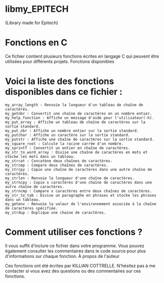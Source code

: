 # libmy_EPITECH
(Library made for Epitech)

# Fonctions en C

Ce fichier contient plusieurs fonctions écrites en langage C qui peuvent être utilisées pour différents projets.
Fonctions disponibles

# Voici la liste des fonctions disponibles dans ce fichier :

    my_array_length : Renvoie la longueur d'un tableau de chaîne de caractères.
    my_getnbr : Convertit une chaîne de caractères en un nombre entier.
    my_help_function : Affiche un message d'aide pour l'utilisateur(-h).
    my_put_array : Affiche un tableau de chaîne de caractères sur la sortie standard.
    my_put_nbr : Affiche un nombre entier sur la sortie standard.
    my_putchar : Affiche un caractère sur la sortie standard.
    my_putstr : Affiche une chaîne de caractères sur la sortie standard.
    my_square_root : Calcule la racine carrée d'un nombre.
    my_sprintf : Convertit un entier en chaîne de caractères.
    my_str_to_word_array : Divise une chaîne de caractères en mots et stocke les mots dans un tableau.
    my_strcat : Concatène deux chaînes de caractères.
    my_strcmp : Compare deux chaînes de caractères.
    my_strcpy : Copie une chaîne de caractères dans une autre chaîne de caractères.
    my_strlen : Renvoie la longueur d'une chaîne de caractères.
    my_strncpy : Copie x caractères d'une chaîne de caractères dans une autre chaîne de caractères.
    my_strncmp : Compare x caractères entre deux chaînes de caractères.
    my_str_to_tab : Divise un paragraphe en phrases et stocke les phrases dans un tableau.
    my_getenv : Renvoie la valeur de l'environnement associée à la chaîne de caractères spécifiée.
    my_strdup : Duplique une chaine de caractères.

# Comment utiliser ces fonctions ?

Il vous suffit d'inclure ce fichier dans votre programme. Vous pouvez également consulter les commentaires dans le code source pour plus d'informations sur chaque fonction.
À propos de l'auteur

Ces fonctions ont été écrites par KILLIAN COTTRELLE. N'hésitez pas à me contacter si vous avez des questions ou des commentaires sur ces fonctions.